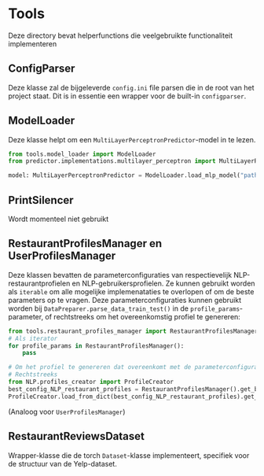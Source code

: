 # Tools
Deze directory bevat helperfunctions die veelgebruikte functionaliteit implementeren
## ConfigParser
Deze klasse zal de bijgeleverde `config.ini` file parsen die in de root van het project staat. Dit is in essentie een wrapper voor de built-in `configparser`.
## ModelLoader
Deze klasse helpt om een `MultiLayerPerceptronPredictor`-model in te lezen.
```python
from tools.model_loader import ModelLoader
from predictor.implementations.multilayer_perceptron import MultiLayerPerceptronPredictor

model: MultiLayerPerceptronPredictor = ModelLoader.load_mlp_model("path_to_model.pt")
```
## PrintSilencer
Wordt momenteel niet gebruikt
## RestaurantProfilesManager en UserProfilesManager
Deze klassen bevatten de parameterconfiguraties van respectievelijk NLP-restaurantprofielen en NLP-gebruikersprofielen.
Ze kunnen gebruikt worden als `iterable` om alle mogelijke implemenataties te overlopen of om de beste parameters op te vragen.
Deze parameterconfiguraties kunnen gebruikt worden bij `DataPreparer.parse_data_train_test()` in de `profile_params`-parameter, of rechtstreeks om het overeenkomstig profiel te genereren:


```python
from tools.restaurant_profiles_manager import RestaurantProfilesManager
# Als iterator
for profile_params in RestaurantProfilesManager():
    pass

# Om het profiel te genereren dat overeenkomt met de parameterconfiguratie
# Rechtstreeks
from NLP.profiles_creator import ProfileCreator
best_config_NLP_restaurant_profiles = RestaurantProfilesManager().get_best()
ProfileCreator.load_from_dict(best_config_NLP_restaurant_profiles).get_restaurant_profile(reviews_generation)
```
(Analoog voor `UserProfilesManager`)
## RestaurantReviewsDataset
Wrapper-klasse die de torch `Dataset`-klasse implementeert, specifiek voor de structuur van de Yelp-dataset.